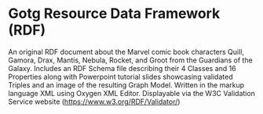 # Gotg Resource Data Framework (RDF)
An original RDF document about the Marvel comic book characters Quill, Gamora, Drax, Mantis, Nebula, Rocket, and Groot from the Guardians of the Galaxy. Includes an RDF Schema file describing their 4 Classes and 16 Properties along with Powerpoint tutorial slides showcasing validated Triples and an image of the resulting Graph Model. Written in the markup language XML using Oxygen XML Editor. Displayable via the W3C Validation Service website (https://www.w3.org/RDF/Validator/)
